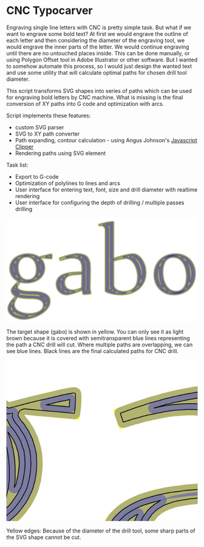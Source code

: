 CNC Typocarver
==========

Engraving single line letters with CNC is pretty simple task. But what if we want to engrave some bold text? At first we would engrave the outline of each letter and then considering the diameter of the engraving tool, we would engrave the inner parts of the letter. We would continue engraving until there are no untouched places inside. This can be done manually, or using Polygon Offset tool in Adobe Illustrator or other software. But I wanted to somehow automate this process, so I would just design the wanted text and use some utility that will calculate optimal paths for chosen drill tool diameter.

This script transforms SVG shapes into series of paths which can be used for engraving bold letters by CNC machine. What is missing is the final conversion of XY paths into G code and optimization with arcs. 

Script implements these features:
- custom SVG parser
- SVG to XY path converter
- Path expanding, contour calculation - using Angus Johnson's [Javascript Clipper](http://sourceforge.net/projects/jsclipper/)
- Rendering paths using SVG element

Task list:
- Export to G-code
- Optimization of polylines to lines and arcs
- User interface for entering text, font, size and drill diameter with realtime rendering
- User interface for configuring the depth of drilling / multiple passes drilling


![Image 1](sample.png)

The target shape (gabo) is shown in yellow. You can only see it as light brown because it is covered with semitransparent blue lines representing the path a CNC drill 
will cut. Where multiple paths are overlapping, we can see blue lines. Black lines are the final calculated paths for CNC drill.

![Image 1](sample_detail.png)

Yellow edges: Because of the diameter of the drill tool, some sharp parts of the SVG shape cannot be cut.
